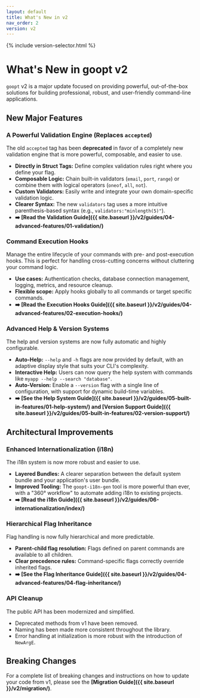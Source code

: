 ```yaml
---
layout: default
title: What's New in v2
nav_order: 2
version: v2
---
```


{% include version-selector.html %}

# What's New in goopt v2

`goopt` v2 is a major update focused on providing powerful, out-of-the-box solutions for building professional, robust, and user-friendly command-line applications.

## New Major Features

### A Powerful Validation Engine (Replaces `accepted`)
The old `accepted` tag has been **deprecated** in favor of a completely new validation engine that is more powerful, composable, and easier to use.

- **Directly in Struct Tags:** Define complex validation rules right where you define your flag.
- **Composable Logic:** Chain built-in validators (`email`, `port`, `range`) or combine them with logical operators (`oneof`, `all`, `not`).
- **Custom Validators:** Easily write and integrate your own domain-specific validation logic.
- **Clearer Syntax:** The new `validators` tag uses a more intuitive parenthesis-based syntax (e.g., `validators:"minlength(5)"`).
- **➡️ [Read the Validation Guide]({{ site.baseurl }}/v2/guides/04-advanced-features/01-validation/)**

### Command Execution Hooks
Manage the entire lifecycle of your commands with pre- and post-execution hooks. This is perfect for handling cross-cutting concerns without cluttering your command logic.
- **Use cases:** Authentication checks, database connection management, logging, metrics, and resource cleanup.
- **Flexible scope:** Apply hooks globally to all commands or target specific commands.
- **➡️ [Read the Execution Hooks Guide]({{ site.baseurl }}/v2/guides/04-advanced-features/02-execution-hooks/)**

### Advanced Help & Version Systems
The help and version systems are now fully automatic and highly configurable.
- **Auto-Help:** `--help` and `-h` flags are now provided by default, with an adaptive display style that suits your CLI's complexity.
- **Interactive Help:** Users can now query the help system with commands like `myapp --help --search "database"`.
- **Auto-Version:** Enable a `--version` flag with a single line of configuration, with support for dynamic build-time variables.
- **➡️ [See the Help System Guide]({{ site.baseurl }}/v2/guides/05-built-in-features/01-help-system/) and [Version Support Guide]({{ site.baseurl }}/v2/guides/05-built-in-features/02-version-support/)**

## Architectural Improvements

### Enhanced Internationalization (i18n)
The i18n system is now more robust and easier to use.
- **Layered Bundles:** A clearer separation between the default system bundle and your application's user bundle.
- **Improved Tooling:** The `goopt-i18n-gen` tool is more powerful than ever, with a "360° workflow" to automate adding i18n to existing projects.
- **➡️ [Read the i18n Guide]({{ site.baseurl }}/v2/guides/06-internationalization/index/)**

### Hierarchical Flag Inheritance
Flag handling is now fully hierarchical and more predictable.
- **Parent-child flag resolution:** Flags defined on parent commands are available to all children.
- **Clear precedence rules:** Command-specific flags correctly override inherited flags.
- **➡️ [See the Flag Inheritance Guide]({{ site.baseurl }}/v2/guides/04-advanced-features/04-flag-inheritance/)**

### API Cleanup
The public API has been modernized and simplified.
- Deprecated methods from v1 have been removed.
- Naming has been made more consistent throughout the library.
- Error handling at initialization is more robust with the introduction of `NewArgE`.

## Breaking Changes

For a complete list of breaking changes and instructions on how to update your code from v1, please see the **[Migration Guide]({{ site.baseurl }}/v2/migration/)**.